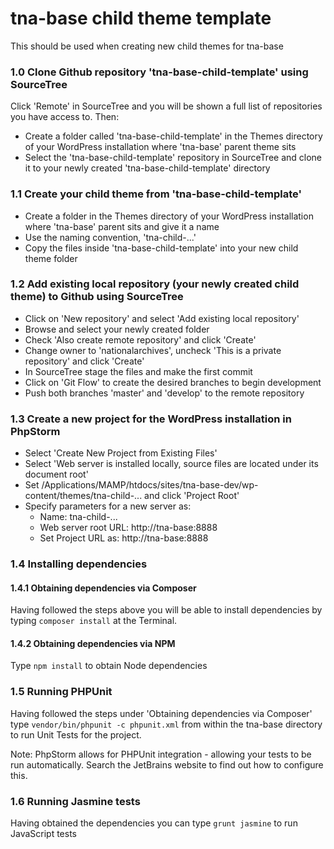 # tna-base child theme template

This should be used when creating new child themes for tna-base

### 1.0 Clone Github repository 'tna-base-child-template' using SourceTree

Click 'Remote' in SourceTree and you will be shown a full list of repositories you have access to. Then:

* Create a folder called 'tna-base-child-template' in the Themes directory of your WordPress installation where 'tna-base' parent theme sits
* Select the 'tna-base-child-template' repository in SourceTree and clone it to your newly created 'tna-base-child-template' directory

### 1.1 Create your child theme from 'tna-base-child-template'

* Create a folder in the Themes directory of your WordPress installation where 'tna-base' parent sits and give it a name
* Use the naming convention, 'tna-child-...'
* Copy the files inside 'tna-base-child-template' into your new child theme folder

### 1.2 Add existing local repository (your newly created child theme) to Github using SourceTree

* Click on 'New repository' and select 'Add existing local repository'
* Browse and select your newly created folder
* Check 'Also create remote repository' and click 'Create'
* Change owner to 'nationalarchives', uncheck 'This is a private repository' and click 'Create'
* In SourceTree stage the files and make the first commit
* Click on 'Git Flow' to create the desired branches to begin development
* Push both branches 'master' and 'develop' to the remote repository

### 1.3 Create a new project for the WordPress installation in PhpStorm

* Select 'Create New Project from Existing Files'
* Select 'Web server is installed locally, source files are located under its document root'
* Set /Applications/MAMP/htdocs/sites/tna-base-dev/wp-content/themes/tna-child-... and click 'Project Root'
* Specify parameters for a new server as:
  * Name: tna-child-...
  * Web server root URL: http://tna-base:8888
  * Set Project URL as: http://tna-base:8888

### 1.4 Installing dependencies

#### 1.4.1 Obtaining dependencies via Composer

Having followed the steps above you will be able to install dependencies by typing ```composer install``` at the Terminal.

#### 1.4.2 Obtaining dependencies via NPM

Type ```npm install``` to obtain Node dependencies

### 1.5 Running PHPUnit

Having followed the steps under 'Obtaining dependencies via Composer' type ```vendor/bin/phpunit -c phpunit.xml``` from within the tna-base directory to run Unit Tests for the project.

Note: PhpStorm allows for PHPUnit integration - allowing your tests to be run automatically. Search the JetBrains website to find out how to configure this.

### 1.6 Running Jasmine tests

Having obtained the dependencies you can type ```grunt jasmine``` to run JavaScript tests